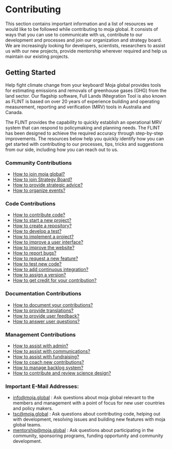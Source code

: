 # Contributing

This section contains important information and a list of resources we would like to be followed while contributing to moja global. It consists of ways that you can use to communicate with us, contribute to our development and processes and join our organization and strategy board. We are increasingly looking for developers, scientists, researchers to assist us with our new projects, provide mentorship wherever required and help us maintain our existing projects. 

## Getting Started

Help fight climate change from your keyboard! Moja global provides tools for estimating emissions and removals of greenhouse gases (GHG) from the land sector. Our flagship software, Full Lands INtegration Tool is also known as FLINT is based on over 20 years of experience building and operating measurement, reporting and verification (MRV) tools in Australia and Canada. 

The FLINT provides the capability to quickly establish an operational MRV system that can respond to policymaking and planning needs. The FLINT has been designed to achieve the required accuracy through step-by-step improvements. The resources below help you quickly identify how you can get started with contributing to our processes, tips, tricks and suggestions from our side, including how you can reach out to us.

### Community Contributions

-   [How to join moja global?](How-to-Join-moja-global.md)
-   [How to join Strategy Board?](How-to-Join-the-Strategy-Board.md)
-   [How to provide strategic advice?](How-to-Provide-Strategic-Advice.md)
-   [How to organize events?](How-to-Organise-Events.md)

### Code Contributions

-   [How to contribute code?](How-to-Contribute-Code.md)
-   [How to start a new project?](How-to-Start-a-New-Project.md)
-   [How to create a repository?](How-To-Create-a-Repository.md)
-   [How to develop a test?](How-to-Develop-a-Test.md)
-   [How to implement a project?](How-to-Implement-a-Project.md)
-   [How to improve a user interface?](How-to-Improve-the-User-Interface.md)
-   [How to improve the website?](How-to-Improve-the-Website.md)
-   [How to report bugs?](How-to-Report-Bugs.md)
-   [How to request a new feature?](How-to-Request-a-New-Feature.md)
-   [How to test new code?](How-To-Test-New-Code.md)
-   [How to add continuous integration?](How-To-Continuous-Integration.md)
-   [How to assign a version?](How-to-Assign-a-Version.md)
-   [How to get credit for your contribution?](How-to-Get-Credit-for-Your-Contribution.md)

### Documentation Contributions

-   [How to document your contributions?](How-to-Document-Your-Contribution.md)
-   [How to provide translations?](How-to-Provide-Translations.md)
-   [How to provide user feedback?](How-to-Provide-User-Feedback.md)
-   [How to answer user questions?](How-to-Answer-User-Questions.md)

### Management Contributions

-   [How to assist with admin?](How-to-Assist-with-Admin.md)
-   [How to assist with communications?](How-to-Assist-with-Comms.md)
-   [How to assist with fundraising?](How-to-Assist-with-Fundraising.md)
-   [How to coach new contributions?](How-to-Coach-New-Contributors.md)
-   [How to manage backlog system?](How-To-Manage-Backlog-System.md)
-   [How to contribute and review science design?](How-to-Contribute-Review-Science-Design.md)

### Important E-Mail Addresses:

-  [info@moja.global](mailto:info@moja.global) : Ask questions about moja global relevant to the members and management with a point of focus for new user countries and policy makers.
-  [tsc@moja.global](mailto:tsc@moja.global) : Ask questions about contributing code, helping out with development, resolving issues and building new features with moja global teams.
-  [mentorship@moja.global](mailto:mentorship@moja.global) : Ask questions about participating in the community, sponsoring programs, funding opportunity and community development.

